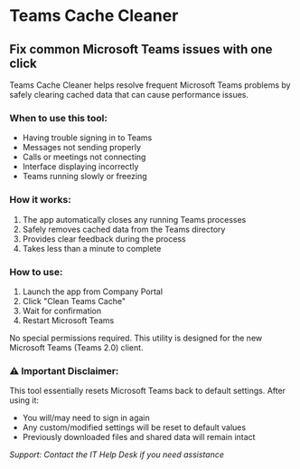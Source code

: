 # Teams Cache Cleaner

## Fix common Microsoft Teams issues with one click

Teams Cache Cleaner helps resolve frequent Microsoft Teams problems by safely clearing cached data that can cause performance issues.

### When to use this tool:
* Having trouble signing in to Teams
* Messages not sending properly
* Calls or meetings not connecting
* Interface displaying incorrectly
* Teams running slowly or freezing

### How it works:
1. The app automatically closes any running Teams processes
2. Safely removes cached data from the Teams directory
3. Provides clear feedback during the process
4. Takes less than a minute to complete

### How to use:
1. Launch the app from Company Portal
2. Click "Clean Teams Cache"
3. Wait for confirmation
4. Restart Microsoft Teams

No special permissions required. This utility is designed for the new Microsoft Teams (Teams 2.0) client.

### ⚠️ Important Disclaimer:
This tool essentially resets Microsoft Teams back to default settings. After using it:
* You will/may need to sign in again
* Any custom/modified settings will be reset to default values
* Previously downloaded files and shared data will remain intact

*Support: Contact the IT Help Desk if you need assistance*